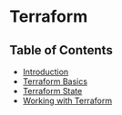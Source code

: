# Terraform

## Table of Contents

- [Introduction](docs/introduction.md)
- [Terraform Basics](docs/basics.md)
- [Terraform State](docs/state.md)
- [Working with Terraform](docs/working-with-terraform.md)